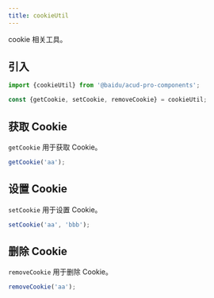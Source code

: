 ```yaml
---
title: cookieUtil
---
```


cookie 相关工具。

## 引入

```js
import {cookieUtil} from '@baidu/acud-pro-components';

const {getCookie, setCookie, removeCookie} = cookieUtil;
```

## 获取 Cookie

`getCookie` 用于获取 Cookie。

```js
getCookie('aa');
```

## 设置 Cookie

`setCookie` 用于设置 Cookie。

```js
setCookie('aa', 'bbb');
```

## 删除 Cookie

`removeCookie` 用于删除 Cookie。

```js
removeCookie('aa');
```
